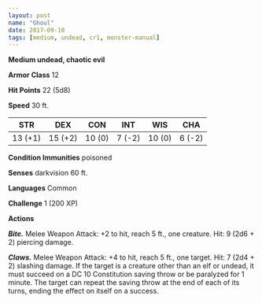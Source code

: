 ```yaml
---
layout: post
name: "Ghoul"
date: 2017-09-10
tags: [medium, undead, cr1, monster-manual]
---
```


**Medium undead, chaotic evil**

**Armor Class** 12

**Hit Points** 22 (5d8)

**Speed** 30 ft.

|   STR   |   DEX   |   CON   |   INT   |   WIS   |   CHA   |
|:-----:|:-----:|:-----:|:-----:|:-----:|:-----:|
| 13 (+1) | 15 (+2) | 10 (0) | 7 (-2) | 10 (0) | 6 (-2) |

**Condition Immunities** poisoned

**Senses** darkvision 60 ft.

**Languages** Common

**Challenge** 1 (200 XP)

**Actions**

***Bite.*** Melee Weapon Attack: +2 to hit, reach 5 ft., one creature. Hit: 9 (2d6 + 2) piercing damage.

***Claws.*** Melee Weapon Attack: +4 to hit, reach 5 ft., one target. Hit: 7 (2d4 + 2) slashing damage. If the target is a creature other than an elf or undead, it must succeed on a DC 10 Constitution saving throw or be paralyzed for 1 minute. The target can repeat the saving throw at the end of each of its turns, ending the effect on itself on a success.

